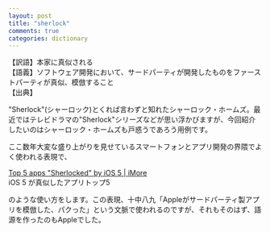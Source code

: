 ```yaml
---
layout: post
title: "sherlock"
comments: true
categories: dictionary
---
```


【訳語】本家に真似される  
【語義】ソフトウェア開発において、サードパーティが開発したものをファーストパーティが真似、模倣すること  
【出典】  

"Sherlock"(シャーロック)とくれば言わずと知れたシャーロック・ホームズ。最近ではテレビドラマの"Sherlock"シリーズなどが思い浮かびますが、今回紹介したいのはシャーロック・ホームズも戸惑うであろう用例です。

ここ数年大変な盛り上がりを見せているスマートフォンとアプリ開発の界隈でよく使われる表現で、

[Top 5 apps "Sherlocked" by iOS 5 | iMore][36]  
iOS 5 が真似したアプリトップ5

のような使い方をします。この表現、十中八九「Appleがサードパーティ製アプリを模倣した、パクった」という文脈で使われるのですが、それもそのはず、語源を作ったのもAppleでした。




[36]: http://www.imore.com/top-5-apps-sherlocked-apple-ios-5
